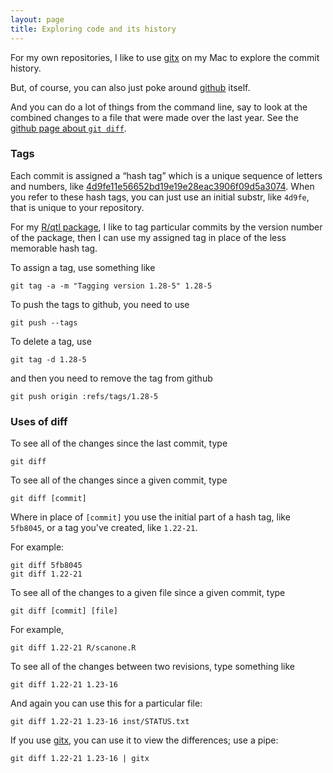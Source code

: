 ```yaml
---
layout: page
title: Exploring code and its history
---
```


For my own repositories, I like to use [gitx](http://gitx.frim.nl/) on
my Mac to explore the commit history.

But, of course, you can also just poke around
[github](http://github.com) itself.

And you can do a lot of things from the command line, say to look at
the combined changes to a file that were made over the last year.
See the
[github page about `git diff`](http://learn.github.com/p/diff.html).

### Tags

Each commit is assigned a &ldquo;hash tag&rdquo; which is a unique
sequence of letters and numbers, like
[4d9fe11e56652bd19e19e28eac3906f09d5a3074](https://github.com/kbroman/github_tutorial/commit/4d9fe11e56652bd19e19e28eac3906f09d5a3074).
When you refer to these hash tags, you can just use an initial substr,
like `4d9fe`, that is unique to your repository.

For my [R/qtl package](http://github.com/kbroman/qtl), I like to tag
particular commits by the version number of the package, then I can
use my assigned tag in place of the less memorable hash tag.

To assign a tag, use something like

    git tag -a -m "Tagging version 1.28-5" 1.28-5

To push the tags to github, you need to use

    git push --tags

To delete a tag, use

    git tag -d 1.28-5

and then you need to remove the tag from github

    git push origin :refs/tags/1.28-5

### Uses of diff

To see all of the changes since the last commit, type

    git diff

To see all of the changes since a given commit, type

    git diff [commit]

Where in place of `[commit]` you use the initial part of a hash tag,
like `5fb8045`, or a tag you've created, like `1.22-21`.

For example:

    git diff 5fb8045
    git diff 1.22-21

To see all of the changes to a given file since a given commit, type

    git diff [commit] [file]

For example,

    git diff 1.22-21 R/scanone.R

To see all of the changes between two revisions, type something like

    git diff 1.22-21 1.23-16

And again you can use this for a particular file:

    git diff 1.22-21 1.23-16 inst/STATUS.txt

If you use [gitx](http://gitx.frim.nl/), you can use it to view the
differences; use a pipe:

    git diff 1.22-21 1.23-16 | gitx
